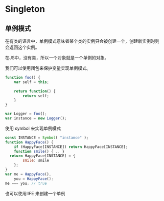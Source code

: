 # Singleton

## 单例模式

在有类的语言中，单例模式意味者某个类的实例只会被创建一个，创建新实例时则会返回这个实例。

在JS中，没有类，所以一个对象就是一个单例的对象。

我们可以使用闭包来保护变量实现单例模式。

```javascript
function foo() {
	var self = this;
	
	return function() {
		return self;
	}
}

var Logger = foo();
var instance = new Logger();
```

使用 symbol 来实现单例模式

```javascript
const INSTANCE = Symbol( "instance" ); 
function HappyFace() {
	if (HappyFace[INSTANCE]) return HappyFace[INSTANCE];
	function smile() { .. }
  return HappyFace[INSTANCE] = {
		smile: smile
	}; 
}
var me = HappyFace(),
    you = HappyFace();
me === you; // true
```

也可以使用IIFE 来创建一个单例